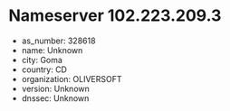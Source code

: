# Nameserver 102.223.209.3

* as_number: 328618
* name: Unknown
* city: Goma
* country: CD
* organization: OLIVERSOFT
* version: Unknown
* dnssec: Unknown
